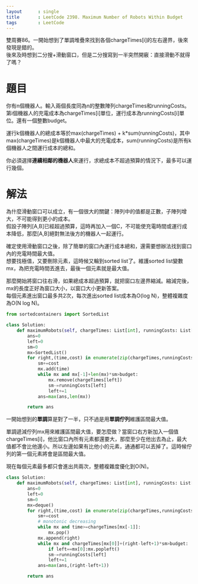 ```yaml
--- 
layout      : single
title       : LeetCode 2398. Maximum Number of Robots Within Budget
tags        : LeetCode
---
```

雙周賽86。一開始想到了單調堆疊來找到各個chargeTimes[i]的左右邊界，後來發現是錯的。  
後來及時想到二分搜+滑動窗口，但是二分搜寫到一半突然開竅：直接滑動不就得了嗎？  

# 題目
你有n個機器人。輸入兩個長度同為n的整數陣列chargeTimes和runningCosts。第i個機器人的充電成本為chargeTimes[i]單位，運行成本為runningCosts[i]單位。還有一個整數budget。  

運行k個機器人的總成本等於max(chargeTimes) + k\*sum(runningCosts)，其中max(chargeTimes)是k個機器人中最大的充電成本，sum(runningCosts)是所有k個機器人之間運行成本的總和。  

你必須選擇**連續相鄰的機器人**來運行，求總成本不超過預算的情況下，最多可以運行幾個。

# 解法
為什麼滑動窗口可以成立，有一個很大的關鍵：陣列中的值都是正數，子陣列增大，不可能得到更小的成本。  
假設子陣列[A,B]已經超過預算，這時再加入一個C，不可能使充電時間或運行成本降低，那麼[A,B]絕對無法後方的機器人一起運行。  

確定使用滑動窗口之後，除了簡單的窗口內運行成本總和，還需要想辦法找到窗口內的充電時間最大值。  
想要找極值，又要刪除元素，這時候又輪到sorted list了。維護sorted list變數mx，為把充電時間丟進去，最後一個元素就是最大值。  

那麼開始將窗口往右滑，如果總成本超過預算，就把窗口左邊界縮減。縮減完後，mx的長度正好為窗口大小，以窗口大小更新答案。  
每個元素進出窗口最多共2次，每次進出sorted list成本為O(log N)，整體複雜度為O(N log N)。  

```python
from sortedcontainers import SortedList

class Solution:
    def maximumRobots(self, chargeTimes: List[int], runningCosts: List[int], budget: int) -> int:
        ans=0
        left=0
        sm=0
        mx=SortedList()
        for right,(time,cost) in enumerate(zip(chargeTimes,runningCosts)):
            sm+=cost
            mx.add(time)
            while mx and mx[-1]+len(mx)*sm>budget:
                mx.remove(chargeTimes[left])
                sm-=runningCosts[left]
                left+=1
            ans=max(ans,len(mx))

        return ans
```

一開始想到的**單調**算是對了一半，只不過是用**單調佇列**維護區間最大值。  

單調遞減佇列mx用來維護區間最大值，要怎麼做？當窗口右方新加入一個值chargeTimes[i]，他比窗口內所有元素都還要大，那麼至少在他出去為止，最大值都不會比他還小。所以左邊如果有比他小的元素，通通都可以丟掉了。這時候佇列的第一個元素將會是區間最大值。  

現在每個元素最多都只會進出共兩次，整體複雜度優化到O(N)。  

```python
class Solution:
    def maximumRobots(self, chargeTimes: List[int], runningCosts: List[int], budget: int) -> int:
        ans=0
        left=0
        sm=0
        mx=deque()
        for right,(time,cost) in enumerate(zip(chargeTimes,runningCosts)):
            sm+=cost
            # monotonic decreasing
            while mx and time>=chargeTimes[mx[-1]]:
                mx.pop()
            mx.append(right)
            while mx and chargeTimes[mx[0]]+(right-left+1)*sm>budget:
                if left==mx[0]:mx.popleft()
                sm-=runningCosts[left]
                left+=1
            ans=max(ans,(right-left+1))

        return ans
```